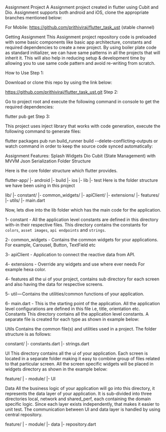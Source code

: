 Assignment Project
A Assignment project created in flutter using Cubit and Dio. Assignment supports both android and iOS, clone the appropriate branches mentioned below:

For Mobile: https://github.com/prithiviraj/flutter_task_ust (stable channel)

Getting Assignment
This Assignment project repository code is preloaded with some basic components like basic app architecture, constants and required dependencies to create a new project. By using boiler plate code as standard initializer, we can have same patterns in all the projects that will inherit it. This will also help in reducing setup & development time by allowing you to use same code pattern and avoid re-writing from scratch.

How to Use
Step 1:

Download or clone this repo by using the link below:

https://github.com/prithiviraj/flutter_task_ust.git
Step 2:

Go to project root and execute the following command in console to get the required dependencies:

flutter pub get 
Step 3:

This project uses inject library that works with code generation, execute the following command to generate files:

flutter packages pub run build_runner build --delete-conflicting-outputs
or watch command in order to keep the source code synced automatically:

Assignment Features:
Splash
Widgets
Dio
Cubit (State Management) with MVVM
Json Serialization
Folder Structure

Here is the core folder structure which flutter provides.

flutter-app/
|- android
|- build
|- ios
|- lib
|- test
Here is the folder structure we have been using in this project

lib/
|- constant/
|- common_widgets/
|- apiClient/
|- extensions/
|- features/
|- utils/
|- main.dart

Now, lets dive into the lib folder which has the main code for the application.

1- constant - All the application level constants are defined in this directory with-in their respective files. This directory contains the constants for `colors`, `asset images`, `api endpoints` and `strings`.

2- common_widgets - Contains the common widgets for your applications. For example, Carousel, Button, TextField etc

3- apiClient - Application to connect the reactive data from API. 

4- extensions - Override any widgets and use where ever needs For example hexa color.

4- features all the ui of your project, contains sub directory for each screen and also having the data for respective screens.

5- util — Contains the utilities/common functions of your application.

6- main.dart - This is the starting point of the application. All the application level configurations are defined in this file i.e, title, orientation etc.
Constants
This directory contains all the application level constants. A separate file is created for each type as shown in example below:

Utils
Contains the common file(s) and utilities used in a project. The folder structure is as follows:

constant/
|- constants.dart
|- strings.dart

UI
This directory contains all the ui of your application. Each screen is located in a separate folder making it easy to combine group of files related to that particular screen. All the screen specific widgets will be placed in widgets directory as shown in the example below:

feature/
| - module/
    |- UI

Data
All the business logic of your application will go into this directory, it represents the data layer of your application. It is sub-divided into three directories local, network and shared_perf, each containing the domain specific logic. Since each layer exists independently, that makes it easier to unit test. The communication between UI and data layer is handled by using central repository.

feature/
| - module/
    |- data
    |- repository.dart
